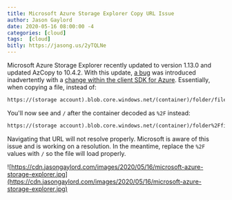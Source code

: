 ```yaml
---
title: Microsoft Azure Storage Explorer Copy URL Issue
author: Jason Gaylord
date: 2020-05-16 08:00:00 -4
categories: [cloud]
tags:  [cloud]
bitly: https://jasong.us/2yTQLNe
---
```


Microsoft Azure Storage Explorer recently updated to version 1.13.0 and updated AzCopy to 10.4.2. With this update, [a bug](https://jasong.us/3cuWRSQ) was introduced inadvertently with a [change within the client SDK for Azure](https://jasong.us/2y6oEdy). Essentially, when copying a file, instead of:

```html
https://(storage account).blob.core.windows.net/(container)/folder/file.doc
```

You'll now see and `/` after the container decoded as `%2F` instead:

```html
https://(storage account).blob.core.windows.net/(container)/folder%2Ffile.doc
```

Navigating that URL will not resolve properly. Microsoft is aware of this issue and is working on a resolution. In the meantime, replace the `%2F` values with `/` so the file will load properly.

![https://cdn.jasongaylord.com/images/2020/05/16/microsoft-azure-storage-explorer.jpg](https://cdn.jasongaylord.com/images/2020/05/16/microsoft-azure-storage-explorer.jpg)